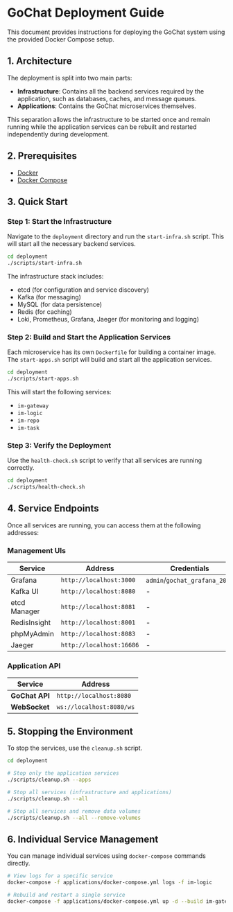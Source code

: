 # GoChat Deployment Guide

This document provides instructions for deploying the GoChat system using the provided Docker Compose setup.

## 1. Architecture

The deployment is split into two main parts:

-   **Infrastructure**: Contains all the backend services required by the application, such as databases, caches, and message queues.
-   **Applications**: Contains the GoChat microservices themselves.

This separation allows the infrastructure to be started once and remain running while the application services can be rebuilt and restarted independently during development.

## 2. Prerequisites

-   [Docker](https://www.docker.com/get-started)
-   [Docker Compose](https://docs.docker.com/compose/install/)

## 3. Quick Start

### Step 1: Start the Infrastructure

Navigate to the `deployment` directory and run the `start-infra.sh` script. This will start all the necessary backend services.

```bash
cd deployment
./scripts/start-infra.sh
```

The infrastructure stack includes:
-   etcd (for configuration and service discovery)
-   Kafka (for messaging)
-   MySQL (for data persistence)
-   Redis (for caching)
-   Loki, Prometheus, Grafana, Jaeger (for monitoring and logging)

### Step 2: Build and Start the Application Services

Each microservice has its own `Dockerfile` for building a container image. The `start-apps.sh` script will build and start all the application services.

```bash
cd deployment
./scripts/start-apps.sh
```

This will start the following services:
-   `im-gateway`
-   `im-logic`
-   `im-repo`
-   `im-task`

### Step 3: Verify the Deployment

Use the `health-check.sh` script to verify that all services are running correctly.

```bash
cd deployment
./scripts/health-check.sh
```

## 4. Service Endpoints

Once all services are running, you can access them at the following addresses:

### Management UIs

| Service        | Address                   | Credentials               |
| -------------- | ------------------------- | ------------------------- |
| Grafana        | `http://localhost:3000`   | `admin`/`gochat_grafana_2024` |
| Kafka UI       | `http://localhost:8080`   | -                         |
| etcd Manager   | `http://localhost:8081`   | -                         |
| RedisInsight   | `http://localhost:8001`   | -                         |
| phpMyAdmin     | `http://localhost:8083`   | -                         |
| Jaeger         | `http://localhost:16686`  | -                         |

### Application API

| Service      | Address                 |
| ------------ | ----------------------- |
| **GoChat API** | `http://localhost:8080` |
| **WebSocket**  | `ws://localhost:8080/ws`  |

## 5. Stopping the Environment

To stop the services, use the `cleanup.sh` script.

```bash
cd deployment

# Stop only the application services
./scripts/cleanup.sh --apps

# Stop all services (infrastructure and applications)
./scripts/cleanup.sh --all

# Stop all services and remove data volumes
./scripts/cleanup.sh --all --remove-volumes
```

## 6. Individual Service Management

You can manage individual services using `docker-compose` commands directly.

```bash
# View logs for a specific service
docker-compose -f applications/docker-compose.yml logs -f im-logic

# Rebuild and restart a single service
docker-compose -f applications/docker-compose.yml up -d --build im-gateway
